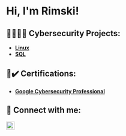 <h1>Hi, I'm Rimski! </h1>

<h2>👩🏻‍💻🌱 Cybersecurity Projects:</h2>

- [<b>Linux</b>](https://github.com/rimtoki/LinuxLab)
- [<b>SQL</b>](https://github.com/rimtoki/SQLLab)
  

<h2>📄✔️ Certifications:</h2>

- <b>[Google Cybersecurity Professional](https://coursera.org/share/489c05615af801625bd441792228f7e9)</b>

<h2> 🤳 Connect with me:</h2>

[<img align="left" alt="JoshMadakor | LinkedIn" width="22px" src="https://cdn.jsdelivr.net/npm/simple-icons@v3/icons/linkedin.svg" />][linkedin]


[linkedin]: https://www.linkedin.com/in/rimski-chua-904702119/

<!--
**joshmadakor1/joshmadakor1** is a ✨ _special_ ✨ repository because its `README.md` (this file) appears on your GitHub profile.

Here are some ideas to get you started:

- 🔭 I’m currently working on ...
- 🌱 I’m currently learning ...
- 👯 I’m looking to collaborate on ...
- 🤔 I’m looking for help with ...
- 💬 Ask me about ...
- 📫 How to reach me: ...
- 😄 Pronouns: ...
- ⚡ Fun fact: ...
-->
